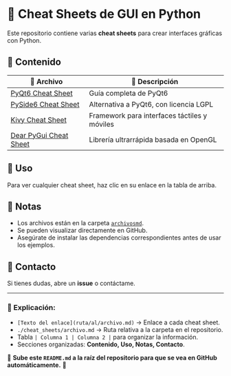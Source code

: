 # 📘 Cheat Sheets de GUI en Python

Este repositorio contiene varias **cheat sheets** para crear interfaces gráficas con Python.

## 📂 Contenido

| 📄 Archivo | 📖 Descripción |
|-----------|--------------|
| [PyQt6 Cheat Sheet](./archivosmd/pyqt6_cheat_sheet_full.md) | Guía completa de PyQt6 |
| [PySide6 Cheat Sheet](./archivosmd/pyside6_cheat_sheet_full.md) | Alternativa a PyQt6, con licencia LGPL |
| [Kivy Cheat Sheet](./archivosmd/kivy_cheat_sheet_full.md) | Framework para interfaces táctiles y móviles |
| [Dear PyGui Cheat Sheet](./archivosmd/dearpygui_cheat_sheet_full.md) | Librería ultrarrápida basada en OpenGL |

## 🚀 Uso

Para ver cualquier cheat sheet, haz clic en su enlace en la tabla de arriba.

## 📌 Notas

- Los archivos están en la carpeta [`archivosmd`](./archivosmd).
- Se pueden visualizar directamente en GitHub.
- Asegúrate de instalar las dependencias correspondientes antes de usar los ejemplos.

## 📧 Contacto

Si tienes dudas, abre un **issue** o contáctame.

---

### 🔹 Explicación:
- `[Texto del enlace](ruta/al/archivo.md)` → Enlace a cada cheat sheet.
- `./cheat_sheets/archivo.md` → Ruta relativa a la carpeta en el repositorio.
- Tabla `| Columna 1 | Columna 2 |` para organizar la información.
- Secciones organizadas: **Contenido, Uso, Notas, Contacto**.

🔹 **Sube este `README.md` a la raíz del repositorio para que se vea en GitHub automáticamente.** 🚀
